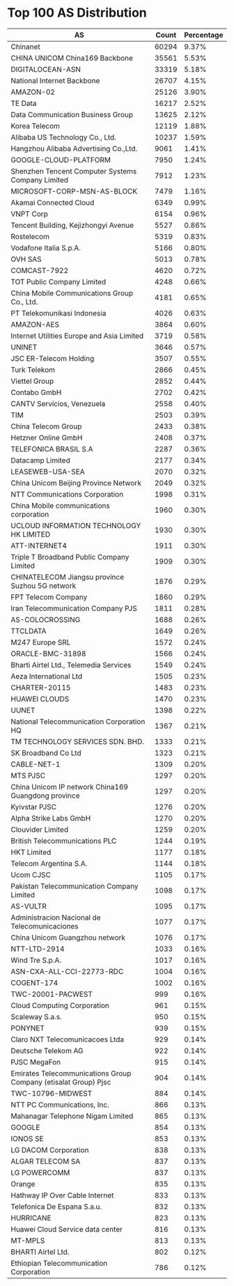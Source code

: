 # Top 100 AS Distribution
| AS | Count | Percentage |
|----|----|----|
| Chinanet | 60294 | 9.37% |
| CHINA UNICOM China169 Backbone | 35561 | 5.53% |
| DIGITALOCEAN-ASN | 33319 | 5.18% |
| National Internet Backbone | 26707 | 4.15% |
| AMAZON-02 | 25126 | 3.90% |
| TE Data | 16217 | 2.52% |
| Data Communication Business Group | 13625 | 2.12% |
| Korea Telecom | 12119 | 1.88% |
| Alibaba US Technology Co., Ltd. | 10237 | 1.59% |
| Hangzhou Alibaba Advertising Co.,Ltd. | 9061 | 1.41% |
| GOOGLE-CLOUD-PLATFORM | 7950 | 1.24% |
| Shenzhen Tencent Computer Systems Company Limited | 7912 | 1.23% |
| MICROSOFT-CORP-MSN-AS-BLOCK | 7479 | 1.16% |
| Akamai Connected Cloud | 6349 | 0.99% |
| VNPT Corp | 6154 | 0.96% |
| Tencent Building, Kejizhongyi Avenue | 5527 | 0.86% |
| Rostelecom | 5319 | 0.83% |
| Vodafone Italia S.p.A. | 5166 | 0.80% |
| OVH SAS | 5013 | 0.78% |
| COMCAST-7922 | 4620 | 0.72% |
| TOT Public Company Limited | 4248 | 0.66% |
| China Mobile Communications Group Co., Ltd. | 4181 | 0.65% |
| PT Telekomunikasi Indonesia | 4026 | 0.63% |
| AMAZON-AES | 3864 | 0.60% |
| Internet Utilities Europe and Asia Limited | 3719 | 0.58% |
| UNINET | 3646 | 0.57% |
| JSC ER-Telecom Holding | 3507 | 0.55% |
| Turk Telekom | 2866 | 0.45% |
| Viettel Group | 2852 | 0.44% |
| Contabo GmbH | 2702 | 0.42% |
| CANTV Servicios, Venezuela | 2558 | 0.40% |
| TIM | 2503 | 0.39% |
| China Telecom Group | 2433 | 0.38% |
| Hetzner Online GmbH | 2408 | 0.37% |
| TELEFONICA BRASIL S.A | 2287 | 0.36% |
| Datacamp Limited | 2177 | 0.34% |
| LEASEWEB-USA-SEA | 2070 | 0.32% |
| China Unicom Beijing Province Network | 2049 | 0.32% |
| NTT Communications Corporation | 1998 | 0.31% |
| China Mobile communications corporation | 1960 | 0.30% |
| UCLOUD INFORMATION TECHNOLOGY HK LIMITED | 1930 | 0.30% |
| ATT-INTERNET4 | 1911 | 0.30% |
| Triple T Broadband Public Company Limited | 1909 | 0.30% |
| CHINATELECOM Jiangsu province Suzhou 5G network | 1876 | 0.29% |
| FPT Telecom Company | 1860 | 0.29% |
| Iran Telecommunication Company PJS | 1811 | 0.28% |
| AS-COLOCROSSING | 1688 | 0.26% |
| TTCLDATA | 1649 | 0.26% |
| M247 Europe SRL | 1572 | 0.24% |
| ORACLE-BMC-31898 | 1566 | 0.24% |
| Bharti Airtel Ltd., Telemedia Services | 1549 | 0.24% |
| Aeza International Ltd | 1505 | 0.23% |
| CHARTER-20115 | 1483 | 0.23% |
| HUAWEI CLOUDS | 1470 | 0.23% |
| UUNET | 1398 | 0.22% |
| National Telecommunication Corporation HQ | 1367 | 0.21% |
| TM TECHNOLOGY SERVICES SDN. BHD. | 1333 | 0.21% |
| SK Broadband Co Ltd | 1323 | 0.21% |
| CABLE-NET-1 | 1309 | 0.20% |
| MTS PJSC | 1297 | 0.20% |
| China Unicom IP network China169 Guangdong province | 1297 | 0.20% |
| Kyivstar PJSC | 1276 | 0.20% |
| Alpha Strike Labs GmbH | 1270 | 0.20% |
| Clouvider Limited | 1259 | 0.20% |
| British Telecommunications PLC | 1244 | 0.19% |
| HKT Limited | 1177 | 0.18% |
| Telecom Argentina S.A. | 1144 | 0.18% |
| Ucom CJSC | 1105 | 0.17% |
| Pakistan Telecommunication Company Limited | 1098 | 0.17% |
| AS-VULTR | 1095 | 0.17% |
| Administracion Nacional de Telecomunicaciones | 1077 | 0.17% |
| China Unicom Guangzhou network | 1076 | 0.17% |
| NTT-LTD-2914 | 1033 | 0.16% |
| Wind Tre S.p.A. | 1017 | 0.16% |
| ASN-CXA-ALL-CCI-22773-RDC | 1004 | 0.16% |
| COGENT-174 | 1002 | 0.16% |
| TWC-20001-PACWEST | 999 | 0.16% |
| Cloud Computing Corporation | 961 | 0.15% |
| Scaleway S.a.s. | 950 | 0.15% |
| PONYNET | 939 | 0.15% |
| Claro NXT Telecomunicacoes Ltda | 929 | 0.14% |
| Deutsche Telekom AG | 922 | 0.14% |
| PJSC MegaFon | 915 | 0.14% |
| Emirates Telecommunications Group Company (etisalat Group) Pjsc | 904 | 0.14% |
| TWC-10796-MIDWEST | 884 | 0.14% |
| NTT PC Communications, Inc. | 866 | 0.13% |
| Mahanagar Telephone Nigam Limited | 865 | 0.13% |
| GOOGLE | 854 | 0.13% |
| IONOS SE | 853 | 0.13% |
| LG DACOM Corporation | 838 | 0.13% |
| ALGAR TELECOM SA | 837 | 0.13% |
| LG POWERCOMM | 837 | 0.13% |
| Orange | 835 | 0.13% |
| Hathway IP Over Cable Internet | 833 | 0.13% |
| Telefonica De Espana S.a.u. | 832 | 0.13% |
| HURRICANE | 823 | 0.13% |
| Huawei Cloud Service data center | 816 | 0.13% |
| MT-MPLS | 813 | 0.13% |
| BHARTI Airtel Ltd. | 802 | 0.12% |
| Ethiopian Telecommunication Corporation | 786 | 0.12% |
